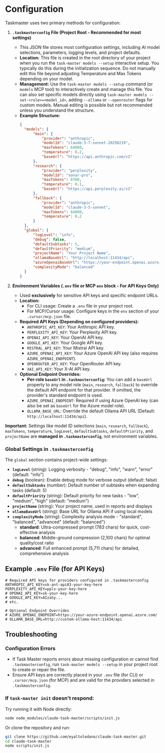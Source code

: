 # Configuration

Taskmaster uses two primary methods for configuration:

1.  **`.taskmasterconfig` File (Project Root - Recommended for most settings)**

    - This JSON file stores most configuration settings, including AI model selections, parameters, logging levels, and project defaults.
    - **Location:** This file is created in the root directory of your project when you run the `task-master models --setup` interactive setup. You typically do this during the initialization sequence. Do not manually edit this file beyond adjusting Temperature and Max Tokens depending on your model.
    - **Management:** Use the `task-master models --setup` command (or `models` MCP tool) to interactively create and manage this file. You can also set specific models directly using `task-master models --set-<role>=<model_id>`, adding `--ollama` or `--openrouter` flags for custom models. Manual editing is possible but not recommended unless you understand the structure.
    - **Example Structure:**
      ```json
      {
      	"models": {
      		"main": {
      			"provider": "anthropic",
      			"modelId": "claude-3-7-sonnet-20250219",
      			"maxTokens": 64000,
      			"temperature": 0.2,
      			"baseUrl": "https://api.anthropic.com/v1"
      		},
      		"research": {
      			"provider": "perplexity",
      			"modelId": "sonar-pro",
      			"maxTokens": 8700,
      			"temperature": 0.1,
      			"baseUrl": "https://api.perplexity.ai/v1"
      		},
      		"fallback": {
      			"provider": "anthropic",
      			"modelId": "claude-3-5-sonnet",
      			"maxTokens": 64000,
      			"temperature": 0.2
      		}
      	},
      	"global": {
      		"logLevel": "info",
      		"debug": false,
      		"defaultSubtasks": 5,
      		"defaultPriority": "medium",
      		"projectName": "Your Project Name",
      		"ollamaBaseUrl": "http://localhost:11434/api",
      		"azureOpenaiBaseUrl": "https://your-endpoint.openai.azure.com/",
      		"complexityMode": "balanced"
      	}
      }
      ```

2.  **Environment Variables (`.env` file or MCP `env` block - For API Keys Only)**
    - Used **exclusively** for sensitive API keys and specific endpoint URLs.
    - **Location:**
      - For CLI usage: Create a `.env` file in your project root.
      - For MCP/Cursor usage: Configure keys in the `env` section of your `.cursor/mcp.json` file.
    - **Required API Keys (Depending on configured providers):**
      - `ANTHROPIC_API_KEY`: Your Anthropic API key.
      - `PERPLEXITY_API_KEY`: Your Perplexity API key.
      - `OPENAI_API_KEY`: Your OpenAI API key.
      - `GOOGLE_API_KEY`: Your Google API key.
      - `MISTRAL_API_KEY`: Your Mistral API key.
      - `AZURE_OPENAI_API_KEY`: Your Azure OpenAI API key (also requires `AZURE_OPENAI_ENDPOINT`).
      - `OPENROUTER_API_KEY`: Your OpenRouter API key.
      - `XAI_API_KEY`: Your X-AI API key.
    - **Optional Endpoint Overrides:**
      - **Per-role `baseUrl` in `.taskmasterconfig`:** You can add a `baseUrl` property to any model role (`main`, `research`, `fallback`) to override the default API endpoint for that provider. If omitted, the provider's standard endpoint is used.
      - `AZURE_OPENAI_ENDPOINT`: Required if using Azure OpenAI key (can also be set as `baseUrl` for the Azure model role).
      - `OLLAMA_BASE_URL`: Override the default Ollama API URL (Default: `http://localhost:11434/api`).

**Important:** Settings like model ID selections (`main`, `research`, `fallback`), `maxTokens`, `temperature`, `logLevel`, `defaultSubtasks`, `defaultPriority`, and `projectName` are **managed in `.taskmasterconfig`**, not environment variables.

### Global Settings in `.taskmasterconfig`

The `global` section contains project-wide settings:

- **`logLevel`** (string): Logging verbosity - "debug", "info", "warn", "error" (default: "info")
- **`debug`** (boolean): Enable debug mode for verbose output (default: false)
- **`defaultSubtasks`** (number): Default number of subtasks when expanding tasks (default: 5)
- **`defaultPriority`** (string): Default priority for new tasks - "low", "medium", "high" (default: "medium")
- **`projectName`** (string): Your project name, used in reports and displays
- **`ollamaBaseUrl`** (string): Base URL for Ollama API if using local models
- **`complexityMode`** (string): Complexity analysis mode - "standard", "balanced", "advanced" (default: "balanced")
  - **standard**: Ultra-compressed prompt (783 chars) for quick, cost-effective analysis
  - **balanced**: Middle-ground compression (2,100 chars) for optimal quality/cost ratio
  - **advanced**: Full enhanced prompt (5,711 chars) for detailed, comprehensive analysis

## Example `.env` File (for API Keys)

```
# Required API keys for providers configured in .taskmasterconfig
ANTHROPIC_API_KEY=sk-ant-api03-your-key-here
PERPLEXITY_API_KEY=pplx-your-key-here
# OPENAI_API_KEY=sk-your-key-here
# GOOGLE_API_KEY=AIzaSy...
# etc.

# Optional Endpoint Overrides
# AZURE_OPENAI_ENDPOINT=https://your-azure-endpoint.openai.azure.com/
# OLLAMA_BASE_URL=http://custom-ollama-host:11434/api
```

## Troubleshooting

### Configuration Errors

- If Task Master reports errors about missing configuration or cannot find `.taskmasterconfig`, run `task-master models --setup` in your project root to create or repair the file.
- Ensure API keys are correctly placed in your `.env` file (for CLI) or `.cursor/mcp.json` (for MCP) and are valid for the providers selected in `.taskmasterconfig`.

### If `task-master init` doesn't respond:

Try running it with Node directly:

```bash
node node_modules/claude-task-master/scripts/init.js
```

Or clone the repository and run:

```bash
git clone https://github.com/eyaltoledano/claude-task-master.git
cd claude-task-master
node scripts/init.js
```
